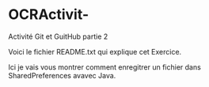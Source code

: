 # OCRActivit-
Activité Git et GuitHub partie 2

Voici le fichier README.txt qui explique cet Exercice.

Ici je vais vous montrer comment enregitrer un fichier dans SharedPreferences avavec Java.

